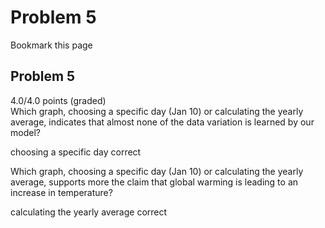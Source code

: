 # Problem 5
Bookmark this page
## Problem 5
4.0/4.0 points (graded)  
Which graph, choosing a specific day (Jan 10) or calculating the yearly average, indicates that almost none of the data variation is learned by our model?


choosing a specific day correct

Which graph, choosing a specific day (Jan 10) or calculating the yearly average, supports more the claim that global warming is leading to an increase in temperature?


calculating the yearly average correct
